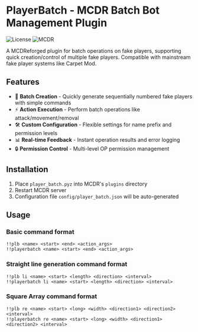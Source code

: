 # PlayerBatch - MCDR Batch Bot Management Plugin

![License](https://img.shields.io/badge/License-GPLv3-blue)
![MCDR](https://img.shields.io/badge/MCDR-2.1.0%2B-blue)

A MCDReforged plugin for batch operations on fake players, supporting quick creation/control of multiple fake players. Compatible with mainstream fake player systems like Carpet Mod.

## Features

- 🚀 **Batch Creation** - Quickly generate sequentially numbered fake players with simple commands
- ⚡ **Action Execution** - Perform batch operations like attack/movement/removal
- 🛠️ **Custom Configuration** - Flexible settings for name prefix and permission levels
- 📊 **Real-time Feedback** - Instant operation results and error logging
- 🔒 **Permission Control** - Multi-level OP permission management

## Installation

1. Place `player_batch.pyz` into MCDR's `plugins` directory
2. Restart MCDR server
3. Configuration file `config/player_batch.json` will be auto-generated

## Usage

### Basic command format
```text
!!plb <name> <start> <end> <action_args>
!!playerbatch <name> <start> <end> <action_args>
```

### Straight line generation command format
```text
!!plb li <name> <start> <length> <direction> <interval>
!!playerbatch li <name> <start> <length> <direction> <interval> 
```

### Square Array command format
```text
!!plb re <name> <start> <long> <width> <direction1> <direction2> <interval> 
!!playerbatch re <name> <start> <long> <width> <direction1> <direction2> <interval>
